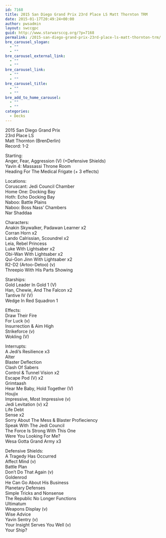 ```yaml
---
id: 7168
title: 2015 San Diego Grand Prix 23rd Place LS Matt Thornton TRM
date: 2015-01-17T20:49:24+00:00
author: pwsadmin
layout: swccgpc
guid: http://www.starwarsccg.org/?p=7168
permalink: /2015-san-diego-grand-prix-23rd-place-ls-matt-thornton-trm/
bre_carousel_slogan:
  - ""
  - ""
bre_carousel_external_link:
  - ""
  - ""
bre_carousel_link:
  - ""
  - ""
bre_carousel_title:
  - ""
  - ""
bre_add_to_home_carousel:
  - ""
  - ""
categories:
  - Decks
---
```

2015 San Diego Grand Prix  
23rd Place LS  
Matt Thornton (BrenDerlin)  
Record: 1-2

Starting:  
Anger, Fear, Aggression (V) (+Defensive Shields)  
Yavin 4: Massassi Throne Room  
Heading For The Medical Frigate (+ 3 effects)

Locations:  
Coruscant: Jedi Council Chamber  
Home One: Docking Bay  
Hoth: Echo Docking Bay  
Naboo: Battle Plains  
Naboo: Boss Nass&#8217; Chambers  
Nar Shaddaa

Characters:  
Anakin Skywalker, Padawan Learner x2  
Corran Horn x2  
Lando Calrissian, Scoundrel x2  
Leia, Rebel Princess  
Luke With Lightsaber x2  
Obi-Wan With Lightsaber x2  
Qui-Gon Jinn With Lightsaber x2  
R2-D2 (Artoo-Detoo) (v)  
Threepio With His Parts Showing

Starships:  
Gold Leader In Gold 1 (V)  
Han, Chewie, And The Falcon x2  
Tantive IV (V)  
Wedge In Red Squadron 1

Effects:  
Draw Their Fire  
For Luck (v)  
Insurrection & Aim High  
Strikeforce (v)  
Wokling (V)

Interrupts:  
A Jedi&#8217;s Resilience x3  
Alter  
Blaster Deflection  
Clash Of Sabers  
Control & Tunnel Vision x2  
Escape Pod (V) x2  
Grimtaash  
Hear Me Baby, Hold Together (V)  
Houjix  
Impressive, Most Impressive (v)  
Jedi Levitation (v) x2  
Life Debt  
Sense x2  
Sorry About The Mess & Blaster Profieciency  
Speak With The Jedi Council  
The Force Is Strong With This One  
Were You Looking For Me?  
Wesa Gotta Grand Army x3

Defensive Shields:  
A Tragedy Has Occurred  
Affect Mind (v)  
Battle Plan  
Don&#8217;t Do That Again (v)  
Goldenrod  
He Can Go About His Business  
Planetary Defenses  
Simple Tricks and Nonsense  
The Republic No Longer Functions  
Ultimatum  
Weapons Display (v)  
Wise Advice  
Yavin Sentry (v)  
Your Insight Serves You Well (v)  
Your Ship?